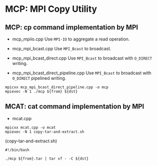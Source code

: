 # MCP: MPI Copy Utility
## MCP: cp command implementation by MPI

- mcp_mpiio.cpp
Use `MPI-IO` to aggregate a read operation.

- mcp_mpi_bcast.cpp
Use `MPI_Bcast` to broadcast.

- mcp_mpi_bcast_direct.cpp
Use `MPI_Bcast` to broadcast with `O_DIRECT` writing.

- mcp_mpi_bcast_direct_pipeline.cpp
Use `MPI_Bcast` to broadcast with `O_DIRECT` pipelined writing.

```
mpicxx mcp_mpi_bcast_direct_pipeline.cpp -o mcp
mpiexec -N 1 ./mcp ${from} ${dst}
```

## MCAT: cat command implementation by MPI
- mcat.cpp

```
mpicxx mcat.cpp -o mcat
mpiexec -N 1 copy-tar-and-extract.sh
```

(copy-tar-and-extract.sh)
```
#!/bin/bash

./mcp ${from}.tar | tar xf - -C ${dst}
```
